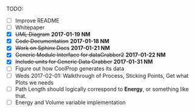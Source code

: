 TODO:
*   [ ] Improve README
*   [ ] Whitepaper
*   [x] ~~UML Diagram~~ **2017-01-19 NM**
*   [x] ~~Code Documentation~~ **2017-01-18 NM**
*   [x] ~~Work on Sphinx Docs~~ **2017-01-21 NM**
*   [x] ~~Generic Module Interface for dataGrabber2~~  **2017-01-22 NM**
*   [x] ~~Include units for Generic Data Grabber~~ **2017-01-31 NM**
*   [ ] Figure out how CoolProp generates its data
*   [ ] Weds 2017-02-01: Walkthrough of Process, Sticking Points, Get what Plots we needs
*   [ ] Path Length should logically correspond to **Energy**, or something like that.
*   [ ] Energy and Volume variable implementation
